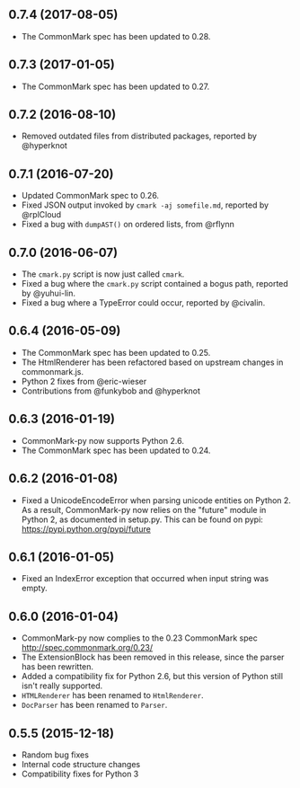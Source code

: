 ## 0.7.4 (2017-08-05)
- The CommonMark spec has been updated to 0.28.

## 0.7.3 (2017-01-05)
- The CommonMark spec has been updated to 0.27.

## 0.7.2 (2016-08-10)
- Removed outdated files from distributed packages, reported by @hyperknot

## 0.7.1 (2016-07-20)
- Updated CommonMark spec to 0.26.
- Fixed JSON output invoked by `cmark -aj somefile.md`, reported by @rplCloud
- Fixed a bug with `dumpAST()` on ordered lists, from @rflynn

## 0.7.0 (2016-06-07)
- The `cmark.py` script is now just called `cmark`.
- Fixed a bug where the `cmark.py` script contained a bogus path, reported
  by @yuhui-lin.
- Fixed a bug where a TypeError could occur, reported by @civalin.

## 0.6.4 (2016-05-09)
- The CommonMark spec has been updated to 0.25.
- The HtmlRenderer has been refactored based on upstream changes in commonmark.js.
- Python 2 fixes from @eric-wieser
- Contributions from @funkybob and @hyperknot

## 0.6.3 (2016-01-19)
- CommonMark-py now supports Python 2.6.
- The CommonMark spec has been updated to 0.24.

## 0.6.2 (2016-01-08)
- Fixed a UnicodeEncodeError when parsing unicode entities on
  Python 2. As a result, CommonMark-py now relies on the "future"
  module in Python 2, as documented in setup.py. This can be found on
  pypi: https://pypi.python.org/pypi/future

## 0.6.1 (2016-01-05)
- Fixed an IndexError exception that occurred when input string
  was empty.

## 0.6.0 (2016-01-04)
- CommonMark-py now complies to the 0.23 CommonMark spec
  http://spec.commonmark.org/0.23/
- The ExtensionBlock has been removed in this release, since
  the parser has been rewritten.
- Added a compatibility fix for Python 2.6, but this version
  of Python still isn't really supported.
- `HTMLRenderer` has been renamed to `HtmlRenderer`.
- `DocParser` has been renamed to `Parser`.

## 0.5.5 (2015-12-18)
- Random bug fixes
- Internal code structure changes
- Compatibility fixes for Python 3
